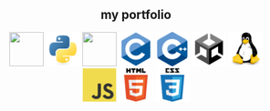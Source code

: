 <div class="prtfolio" align="center">
  <h2>my portfolio</h2>
  <a href="https://vlang.io/"><img src="https://raw.githubusercontent.com/vlang/v-logo/master/dist/v-logo.png" width=60 height=60></a>
  <a href="https://python.org/"><img src="https://raw.githubusercontent.com/devicons/devicon/master/icons/python/python-original.svg" width=60 height=60></a>
  <a href="https://www.gnu.org/software/bash/"><img src="https://camo.githubusercontent.com/bbb327d6ba7708520eaafd13396fed64d73bf5df5c4cdd0ba03cf0843f7a9340/68747470733a2f2f7777772e766563746f726c6f676f2e7a6f6e652f6c6f676f732f676e755f626173682f676e755f626173682d69636f6e2e737667" width=60 height=60></a>
  <a href="https://en.wikipedia.org/wiki/C_(programming_language)"><img src="https://raw.githubusercontent.com/devicons/devicon/master/icons/c/c-original.svg" width=60 height=60></a>
  <a href="https://en.wikipedia.org/wiki/C%2B%2B"><img src="https://raw.githubusercontent.com/devicons/devicon/master/icons/cplusplus/cplusplus-original.svg" width=60 height=60></a>
  <a href="https://unity.com/"><img src="https://raw.githubusercontent.com/devicons/devicon/master/icons/unity/unity-original.svg" width=60 height=60></a>
  <a href="https://kernel.org/"><img src="https://raw.githubusercontent.com/devicons/devicon/master/icons/linux/linux-original.svg" width=60 height=60></a>
  <a href="https://www.javascript.com/"><img src="https://raw.githubusercontent.com/devicons/devicon/master/icons/javascript/javascript-original.svg" width=60 height=60></a>
  <a href="https://w3.org/"><img src="https://raw.githubusercontent.com/devicons/devicon/master/icons/html5/html5-original-wordmark.svg" width=60 height=60></a>
  <a href="https://www.w3.org/Style/CSS/Overview.en.html"><img src="https://raw.githubusercontent.com/devicons/devicon/master/icons/css3/css3-original-wordmark.svg" width=60 height=60></a>
</div>
